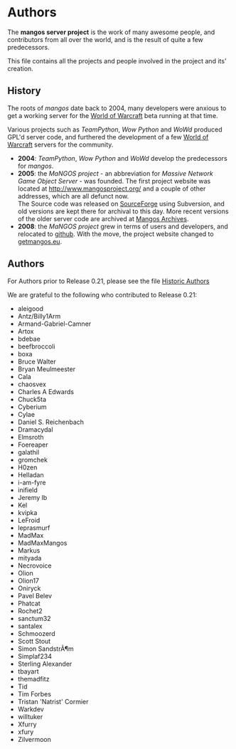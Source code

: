 Authors
=======
The **mangos server project** is the work of many awesome people, and contributors
from all over the world, and is the result of quite a few predecessors.

This file contains all the projects and people involved in the project and its'
creation.

History
-------
The roots of *mangos* date back to 2004, many developers were anxious to get
a working server for the [World of Warcraft][1] beta running at that time.

Various projects such as *TeamPython*, *Wow Python* and *WoWd* produced GPL'd
server code, and furthered the development of a few [World of Warcraft][1] servers for the community.

* **2004**: *TeamPython*, *Wow Python* and *WoWd* develop the predecessors for
  *mangos*.
* **2005**: the *MaNGOS project* - an abbreviation for *Massive Network Game
  Object Server* - was founded. The first project website was located at
  http://www.mangosproject.org/ and a couple of other addresses, which are all defunct now. <br />
  The Source code was released
  on [SourceForge][2] using Subversion, and old versions are kept there for
  archival to this day. More recent versions of the older server code are archived at [Mangos Archives][5].
* **2008**: the *MaNGOS project* grew in terms of users and developers,
  and relocated to [github][3]. With the move, the project website changed
  to [getmangos.eu][4].

Authors
-------
For Authors prior to Release 0.21, please see the file [Historic Authors](Authors_historic.md)

We are grateful to the following who contributed to Release 0.21:

* aleigood
* Antz/Billy1Arm
* Armand-Gabriel-Camner
* Artox
* bdebae
* beefbroccoli
* boxa
* Bruce Walter
* Bryan Meulmeester
* Cala
* chaosvex
* Charles A Edwards
* Chuck5ta
* Cyberium
* Cylae
* Daniel S. Reichenbach
* Dramacydal
* Elmsroth
* Foereaper
* galathil
* gromchek
* H0zen
* Helladan
* i-am-fyre
* inifield
* Jeremy lb
* Kel
* kvipka
* LeFroid
* leprasmurf
* MadMax
* MadMaxMangos
* Markus
* mityada
* Necrovoice
* Olion
* Olion17
* Oniryck
* Pavel Belev
* Phatcat
* Rochet2
* sanctum32
* santalex
* Schmoozerd
* Scott Stout
* Simon SandstrÃ¶m
* Simplaf234
* Sterling Alexander
* tbayart
* themadfitz
* Tid
* Tim Forbes
* Tristan 'Natrist' Cormier
* Warkdev
* willtuker
* Xfurry
* xfury
* Zilvermoon

[1]: http://blizzard.com/games/wow/ "World of Warcraft"
[2]: http://sourceforge.net/p/mangos/ "mangos on SourceForge"
[3]: https://github.com/mangos/ "mangos on github"
[4]: http://getmangos.eu/ "mangos project"
[5]: http://github.com/mangosarchives/ "MaNGOS Archives"